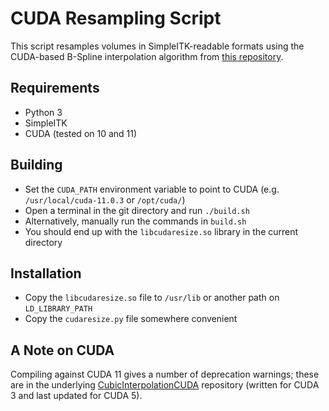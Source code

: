# CUDA Resampling Script

This script resamples volumes in SimpleITK-readable formats using the CUDA-based B-Spline interpolation algorithm from [this repository](https://github.com/DannyRuijters/CubicInterpolationCUDA/).

## Requirements
- Python 3
- SimpleITK
- CUDA (tested on 10 and 11)

## Building
- Set the `CUDA_PATH` environment variable to point to CUDA (e.g. `/usr/local/cuda-11.0.3` or `/opt/cuda/`)
- Open a terminal in the git directory and run `./build.sh`
- Alternatively, manually run the commands in `build.sh`
- You should end up with the `libcudaresize.so` library in the current directory

## Installation
- Copy the `libcudaresize.so` file to `/usr/lib` or another path on `LD_LIBRARY_PATH`
- Copy the `cudaresize.py` file somewhere convenient

## A Note on CUDA
Compiling against CUDA 11 gives a number of deprecation warnings; these are in the underlying [CubicInterpolationCUDA](https://github.com/DannyRuijters/CubicInterpolationCUDA/) repository (written for CUDA 3 and last updated for CUDA 5).
